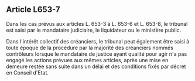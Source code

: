 Article L653-7
----
Dans les cas prévus aux articles L. 653-3 à L. 653-6 et L. 653-8, le tribunal
est saisi par le mandataire judiciaire, le liquidateur ou le ministère public.

Dans l'intérêt collectif des créanciers, le tribunal peut également être saisi à
toute époque de la procédure par la majorité des créanciers nommés contrôleurs
lorsque le mandataire de justice ayant qualité pour agir n'a pas engagé les
actions prévues aux mêmes articles, après une mise en demeure restée sans suite
dans un délai et des conditions fixés par décret en Conseil d'Etat.
